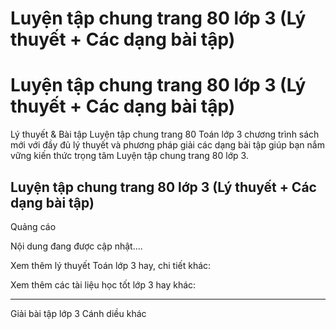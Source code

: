 # Luyện tập chung trang 80 lớp 3 (Lý thuyết + Các dạng bài tập)

# Luyện tập chung trang 80 lớp 3 (Lý thuyết + Các dạng bài tập)

Lý thuyết & Bài tập Luyện tập chung trang 80 Toán lớp 3 chương trình sách mới với đầy đủ lý thuyết và phương pháp giải các dạng bài tập giúp bạn nắm vững kiến thức trọng tâm Luyện tập chung trang 80 lớp 3.

## Luyện tập chung trang 80 lớp 3 (Lý thuyết + Các dạng bài tập)

Quảng cáo

Nội dung đang được cập nhật....

Xem thêm lý thuyết Toán lớp 3 hay, chi tiết khác:

Xem thêm các tài liệu học tốt lớp 3 hay khác:

* * *

Giải bài tập lớp 3 Cánh diều khác
